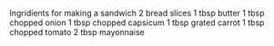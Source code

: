 Ingridients for making a sandwich
2 bread slices 
1 tbsp butter
1 tbsp chopped onion
1 tbsp chopped capsicum
1 tbsp grated carrot
1 tbsp chopped tomato
2 tbsp mayonnaise